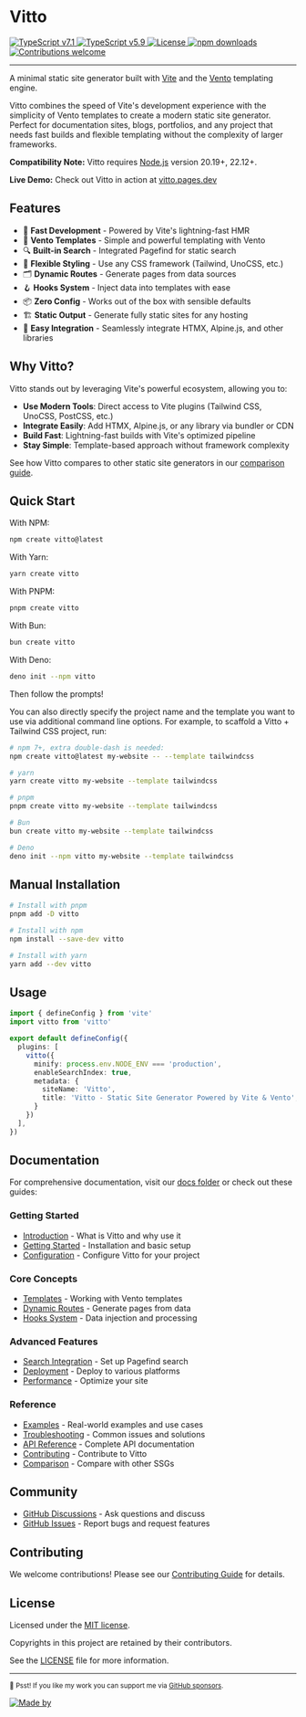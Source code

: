 <!-- <p align="center">
    <img src="./github/banner.svg" width="240" height="120" alt="Vitto"/>
</p> -->

# Vitto

<p align="left">
    <a href="https://vite.dev">
        <img src="https://img.shields.io/badge/Vite-v7.1-bd34fe.svg?logo=Vite&logoColor=yellow" alt="TypeScript v7.1">
    </a>
    <a href="https://www.typescriptlang.org">
        <img src="https://img.shields.io/badge/TypeScript-v5.9-blue.svg?logo=TypeScript&logoColor=blue" alt="TypeScript v5.9">
    </a>
    <a href="https://github.com/riipandi/vitto/graphs/contributors">
        <img src="https://img.shields.io/github/license/riipandi/vitto?color=green" alt="License">
    <a href="https://www.npmjs.com/package/vitto">
        <img src="https://img.shields.io/npm/dm/vitto?color=orange" alt="npm downloads">
    </a>
    </a>
    <a href="https://github.com/riipandi/vitto/graphs/contributors">
        <img src="https://img.shields.io/badge/Contributions-welcome-gray.svg?labelColor=blue" alt="Contributions welcome">
    </a>
    <!-- <a href="https://github.com/riipandi/vitto/releases">
        <img src="https://img.shields.io/github/v/release/riipandi/vitto?logo=npm&logoColor=white" alt="Release">
    </a>
    <a href="https://github.com/riipandi/vitto/actions/workflows/ci-test.yml">
        <img src="https://github.com/riipandi/vitto/actions/workflows/ci-test.yml/badge.svg" alt="CI Test">
    </a>
    <a href="https://github.com/riipandi/vitto/actions/workflows/ci-build.yml">
        <img src="https://github.com/riipandi/vitto/actions/workflows/ci-build.yml/badge.svg" alt="CI Build">
    </a>
    <a href="https://github.com/riipandi/vitto/actions/workflows/release.yml">
        <img src="https://github.com/riipandi/vitto/actions/workflows/release.yml/badge.svg" alt="CI Release">
    </a> -->
</p>

---

A minimal static site generator built with [Vite](https://vite.dev/) and the [Vento](https://vento.js.org)
templating engine.

Vitto combines the speed of Vite's development experience with the simplicity of Vento templates to create
a modern static site generator. Perfect for documentation sites, blogs, portfolios, and any project that
needs fast builds and flexible templating without the complexity of larger frameworks.

**Compatibility Note:** Vitto requires [Node.js](https://nodejs.org/en/) version 20.19+, 22.12+.

**Live Demo:** Check out Vitto in action at [vitto.pages.dev](https://vitto.pages.dev)

## Features

- 🚀 **Fast Development** - Powered by Vite's lightning-fast HMR
- 📝 **Vento Templates** - Simple and powerful templating with Vento
- 🔍 **Built-in Search** - Integrated Pagefind for static search
- 🎨 **Flexible Styling** - Use any CSS framework (Tailwind, UnoCSS, etc.)
- 🗂️ **Dynamic Routes** - Generate pages from data sources
- 🪝 **Hooks System** - Inject data into templates with ease
- 📦 **Zero Config** - Works out of the box with sensible defaults
- 🏗️ **Static Output** - Generate fully static sites for any hosting
- 🔌 **Easy Integration** - Seamlessly integrate HTMX, Alpine.js, and other libraries

## Why Vitto?

Vitto stands out by leveraging Vite's powerful ecosystem, allowing you to:

- **Use Modern Tools**: Direct access to Vite plugins (Tailwind CSS, UnoCSS, PostCSS, etc.)
- **Integrate Easily**: Add HTMX, Alpine.js, or any library via bundler or CDN
- **Build Fast**: Lightning-fast builds with Vite's optimized pipeline
- **Stay Simple**: Template-based approach without framework complexity

See how Vitto compares to other static site generators in our [comparison guide](./docs/14-comparison.md).

## Quick Start

With NPM:

```bash
npm create vitto@latest
```

With Yarn:

```bash
yarn create vitto
```

With PNPM:

```bash
pnpm create vitto
```

With Bun:

```bash
bun create vitto
```

With Deno:

```bash
deno init --npm vitto
```

Then follow the prompts!

You can also directly specify the project name and the template you want to use via additional
command line options. For example, to scaffold a Vitto + Tailwind CSS project, run:

```bash
# npm 7+, extra double-dash is needed:
npm create vitto@latest my-website -- --template tailwindcss

# yarn
yarn create vitto my-website --template tailwindcss

# pnpm
pnpm create vitto my-website --template tailwindcss

# Bun
bun create vitto my-website --template tailwindcss

# Deno
deno init --npm vitto my-website --template tailwindcss
```

## Manual Installation

```sh
# Install with pnpm
pnpm add -D vitto

# Install with npm
npm install --save-dev vitto

# Install with yarn
yarn add --dev vitto
```

## Usage

```ts
import { defineConfig } from 'vite'
import vitto from 'vitto'

export default defineConfig({
  plugins: [
    vitto({
      minify: process.env.NODE_ENV === 'production',
      enableSearchIndex: true,
      metadata: {
        siteName: 'Vitto',
        title: 'Vitto - Static Site Generator Powered by Vite & Vento',
      }
    })
  ],
})
```

## Documentation

For comprehensive documentation, visit our [docs folder](./docs) or check out these guides:

### Getting Started
- [Introduction](./docs/01-introduction.md) - What is Vitto and why use it
- [Getting Started](./docs/02-getting-started.md) - Installation and basic setup
- [Configuration](./docs/03-configuration.md) - Configure Vitto for your project

### Core Concepts
- [Templates](./docs/04-templating.md) - Working with Vento templates
- [Dynamic Routes](./docs/05-dynamic-routes.md) - Generate pages from data
- [Hooks System](./docs/06-hooks.md) - Data injection and processing

### Advanced Features
- [Search Integration](./docs/07-search.md) - Set up Pagefind search
- [Deployment](./docs/08-deployment.md) - Deploy to various platforms
- [Performance](./docs/09-performance.md) - Optimize your site

### Reference
- [Examples](./docs/10-examples.md) - Real-world examples and use cases
- [Troubleshooting](./docs/11-troubleshooting.md) - Common issues and solutions
- [API Reference](./docs/12-api-reference.md) - Complete API documentation
- [Contributing](./docs/13-contributing.md) - Contribute to Vitto
- [Comparison](./docs/14-comparison.md) - Compare with other SSGs

## Community

- [GitHub Discussions](https://github.com/riipandi/vitto/discussions) - Ask questions and discuss
- [GitHub Issues](https://github.com/riipandi/vitto/issues) - Report bugs and request features
<!-- - [Discord](https://discord.gg/vitto) - Join our community (coming soon) -->

## Contributing

We welcome contributions! Please see our [Contributing Guide](./docs/13-contributing.md) for details.

## License

Licensed under the [MIT license][tldr-mit].

Copyrights in this project are retained by their contributors.

See the [LICENSE](./LICENSE) file for more information.

---

<sub>🤫 Psst! If you like my work you can support me via [GitHub sponsors](https://github.com/sponsors/riipandi).</sub>

[![Made by](https://badgen.net/badge/icon/Aris%20Ripandi?label=Made+by&color=black&labelColor=black)][riipandi-x]

[tldr-mit]: https://www.tldrlegal.com/license/mit-license
[riipandi-x]: https://x.com/intent/follow?screen_name=riipandi
